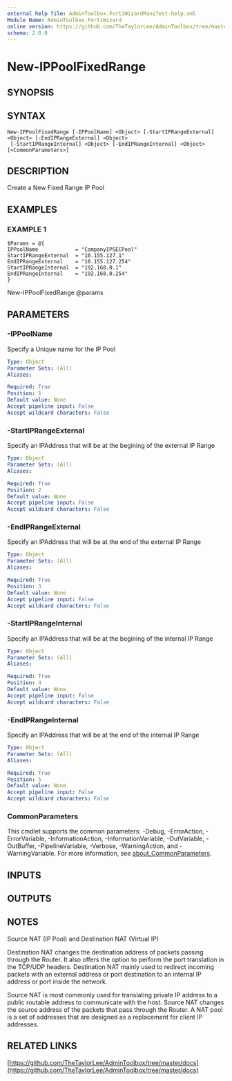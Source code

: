 ```yaml
---
external help file: AdminToolbox.FortiWizardManifest-help.xml
Module Name: AdminToolbox.FortiWizard
online version: https://github.com/TheTaylorLee/AdminToolbox/tree/master/docs
schema: 2.0.0
---
```


# New-IPPoolFixedRange

## SYNOPSIS

## SYNTAX

```
New-IPPoolFixedRange [-IPPoolName] <Object> [-StartIPRangeExternal] <Object> [-EndIPRangeExternal] <Object>
 [-StartIPRangeInternal] <Object> [-EndIPRangeInternal] <Object> [<CommonParameters>]
```

## DESCRIPTION
Create a New Fixed Range IP Pool

## EXAMPLES

### EXAMPLE 1
```
$Params = @{
IPPoolName            = "CompanyIPSECPool"
StartIPRangeExternal  = "10.155.127.1"
EndIPRangeExternal    = "10.155.127.254"
StartIPRangeInternal  = "192.168.0.1"
EndIPRangeInternal    = "192.168.0.254"
}
```

New-IPPoolFixedRange @params

## PARAMETERS

### -IPPoolName
Specify a Unique name for the IP Pool

```yaml
Type: Object
Parameter Sets: (All)
Aliases:

Required: True
Position: 1
Default value: None
Accept pipeline input: False
Accept wildcard characters: False
```

### -StartIPRangeExternal
Specify an IPAddress that will be at the begining of the external IP Range

```yaml
Type: Object
Parameter Sets: (All)
Aliases:

Required: True
Position: 2
Default value: None
Accept pipeline input: False
Accept wildcard characters: False
```

### -EndIPRangeExternal
Specify an IPAddress that will be at the end of the external IP Range

```yaml
Type: Object
Parameter Sets: (All)
Aliases:

Required: True
Position: 3
Default value: None
Accept pipeline input: False
Accept wildcard characters: False
```

### -StartIPRangeInternal
Specify an IPAddress that will be at the begining of the internal IP Range

```yaml
Type: Object
Parameter Sets: (All)
Aliases:

Required: True
Position: 4
Default value: None
Accept pipeline input: False
Accept wildcard characters: False
```

### -EndIPRangeInternal
Specify an IPAddress that will be at the end of the internal IP Range

```yaml
Type: Object
Parameter Sets: (All)
Aliases:

Required: True
Position: 5
Default value: None
Accept pipeline input: False
Accept wildcard characters: False
```

### CommonParameters
This cmdlet supports the common parameters: -Debug, -ErrorAction, -ErrorVariable, -InformationAction, -InformationVariable, -OutVariable, -OutBuffer, -PipelineVariable, -Verbose, -WarningAction, and -WarningVariable. For more information, see [about_CommonParameters](http://go.microsoft.com/fwlink/?LinkID=113216).

## INPUTS

## OUTPUTS

## NOTES
Source NAT (IP Pool) and Destination NAT (Virtual IP)

Destination NAT changes the destination address of packets passing through the Router.
It also offers the option to perform the port translation in the TCP/UDP headers.
Destination NAT mainly used to redirect incoming packets with an external address or port destination to an internal IP address or port inside the network.

Source NAT is most commonly used for translating private IP address to a public routable address to communicate with the host.
Source NAT changes the source address of the packets that pass through the Router.
A NAT pool is a set of addresses that are designed as a replacement for client IP addresses.

## RELATED LINKS

[https://github.com/TheTaylorLee/AdminToolbox/tree/master/docs](https://github.com/TheTaylorLee/AdminToolbox/tree/master/docs)

